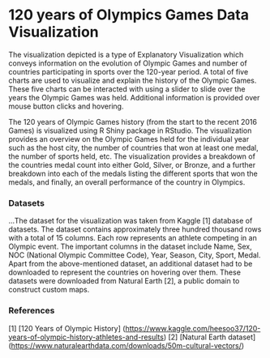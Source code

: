 # 120 years of Olympics Games Data Visualization
The visualization depicted is a type of Explanatory Visualization which conveys information on the evolution of Olympic Games and number of countries participating in sports over the 120-year period. A total of five charts are used to visualize and explain the history of the Olympic Games. These five charts can be interacted with using a slider to slide over the years the Olympic Games was held. Additional information is provided over mouse button clicks and hovering.

The 120 years of Olympic Games history (from the start to the recent 2016 Games) is visualized using R Shiny package in RStudio. The visualization provides an overview on the Olympic Games held for the individual year such as the host city, the number of countries that won at least one medal, the number of sports held, etc. The visualization provides a breakdown of the countries medal count into either Gold, Silver, or Bronze, and a further breakdown into each of the medals listing the different sports that won the medals, and finally, an overall performance of the country in Olympics.

### Datasets
...The dataset for the visualization was taken from Kaggle [1] database of datasets. The dataset contains approximately three hundred thousand rows with a total of 15 columns. Each row represents an athlete competing in an Olympic event. The important columns in the dataset include Name, Sex, NOC (National Olympic Committee Code), Year, Season, City, Sport, Medal.
Apart from the above-mentioned dataset, an additional dataset had to be downloaded to represent the countries on hovering over them. These datasets were downloaded from Natural Earth [2], a public domain to construct custom maps.

### References
[1] [120 Years of Olympic History] (https://www.kaggle.com/heesoo37/120-years-of-olympic-history-athletes-and-results)
[2] [Natural Earth dataset] (https://www.naturalearthdata.com/downloads/50m-cultural-vectors/)

